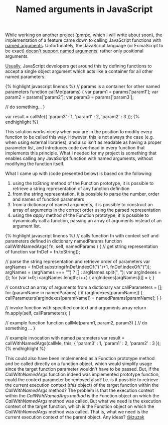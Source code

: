 ﻿---
layout: post
title: Named arguments in JavaScript
---

While working on another project (<a title="pmrpc" href="http://code.google.com/p/pmrpc" target="_blank">pmrpc</a>, which I will write about soon), the implementation of a feature came down to calling JavaScript functions with <a href="http://en.wikipedia.org/wiki/Named_parameter" target="_blank">named arguments</a>. Unfortunately, the JavaScript language (or EcmaScript to be exact) <a href="http://ajaxian.com/archives/chrome-extension-api-how-we-wish-we-have-named-parameters">doesn't support named arguments</a>, rather only positional arguments.

<a href="http://www.javascriptkit.com/javatutors/namedfunction.shtml" target="_blank">Usually</a>, JavaScript developers get around this by defining functions to accept a single object argument which acts like a container for all other named parameters:

{% highlight javascript linenos %}
// params is a container for other named parameters
function callMe(params) {
  var param1 = params['param1'];
  var param2 = params['param2'];
  var param3 = params['param3'];

  // do something...
}

var result = callMe({ 'param3' : 1, 'param1' : 2, 'param2' : 3 });
{% endhighlight %}

This solution works nicely when you are in the position to modify every function to be called this way. However, this is not always the case (e.g. when using external libraries), and also isn't as readable as having a proper parameter list, and introduces code overhead in every function that implements this principle. What I needed for my project is something that enables calling any JavaScript function with named arguments, without modifying the function itself.

What I came up with (code presented below) is based on the following:
<ol>
	<li>using the <em>toString </em>method of the Function prototype, it is possible to retrieve a string representation of any function definition</li>
	<li>from the string representation, it is possible to parse the number, order and names of function parameters</li>
	<li>from a dictionary of named arguments, it is possible to construct an array of arguments in the correct order using the parsed representation</li>
	<li>using the <em>apply </em>method of the Function prototype, it is possible to dynamically call a function, passing an array of arguments instead of an argument list.</li>
</ol>


{% highlight javascript linenos %}
// calls function fn with context self and parameters defined in dictionary namedParams
function callWithNamedArgs( fn, self, namedParams ) {
  // get string representation of function
  var fnDef = fn.toString();

  // parse the string representation and retrieve order of parameters
  var argNames = fnDef.substring(fnDef.indexOf("(")+1, fnDef.indexOf(")"));
  argNames = (argNames === "") ? [] : argNames.split(", ");
  var argIndexes = {};
  for (var i=0; i<argNames.length; i++) {
    argIndexes[argNames[i]] = i;
  }

  // construct an array of arguments from a dictionary
  var callParameters = [];
  for (paramName in namedParams) {
    if (argIndexes[paramName]) {
      callParameters[argIndexes[paramName]] = namedParams[paramName];
    }
  }

  // invoke function with specified context and arguments array
  return fn.apply(self, callParameters);
}

// example function
function callMe(param1, param2, param3) {
  // do something ...
}

// example invocation with named parameters
var result = callWithNamedArgs(callMe, this, { 'param3' : 1, 'param1' : 2, 'param2' : 3 });
{% endhighlight %}

This could also have been implemented as a Function prototype method and be called directly on a function object, which would simplify usage since the target function parameter wouldn't have to be passed. But, if the <em>CallWithNamedArgs</em> function indeed was implemented prototype function, could the context parameter be removed also? I.e. is it possible to retrieve the current execution context (<em>this </em>object) of the target function within the <em>CallWithNamedArgs </em>method? The problem is that the execution context within the <em>CallWithNamedArgs method </em>is the Function object on which the <em>CallWithNamedArgs </em>method was called. But what we need is the execution context of the target function, which is the Function object on which the <em>CallWithNamedArgs </em>method was called. That is, what we need is the current execution context of the parent object. Any ideas? <a href="http://twitter.com/izuzak">@izuzak</a>